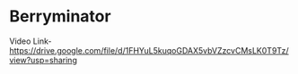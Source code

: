 # Berryminator

Video Link-https://drive.google.com/file/d/1FHYuL5kuqoGDAX5vbVZzcvCMsLK0T9Tz/view?usp=sharing
